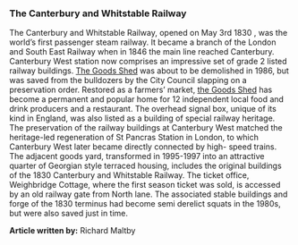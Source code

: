 ### The Canterbury and Whitstable Railway

The Canterbury and Whitstable Railway, opened on May 3rd 1830 , was the world’s first passenger steam railway. It became a branch of the London and South East Railway when in 1846 the main line reached Canterbury. Canterbury West station now comprises an impressive set of grade 2 listed railway buildings. [The Goods Shed]( https://thegoodsshed.co.uk) was about to be demolished in 1986, but was saved from the bulldozers by the City Council slapping on a preservation order. Restored as a farmers’ market, [the Goods Shed]( https://thegoodsshed.co.uk) has become a permanent and popular home for 12 independent local food and drink producers and a restaurant.  The overhead signal box, unique of its kind in England, was also listed as a building of special railway heritage. The preservation of the railway buildings at Canterbury West matched the heritage-led regeneration of St Pancras Station in London, to which Canterbury West later became directly connected by high- speed trains. The adjacent goods yard, transformed in 1995-1997 into an attractive quarter of Georgian style terraced housing, includes the original buildings of the 1830 Canterbury and Whitstable Railway. The ticket office, Weighbridge Cottage, where the first season ticket was sold, is accessed by an old railway gate from North lane. The associated stable buildings and forge of the 1830 terminus had become semi derelict squats in the 1980s, but were also saved just in time.  

**Article written by:** Richard Maltby
